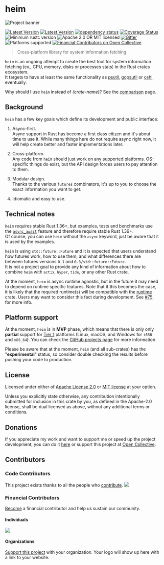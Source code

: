 # heim

![Project banner](./.github/readme-logo.png)

[![Latest Version](https://img.shields.io/crates/v/heim.svg)](https://crates.io/crates/heim)
[![Latest Version](https://docs.rs/heim/badge.svg)](https://docs.rs/heim)
[![dependency status](https://deps.rs/crate/heim/0.0.9/status.svg)](https://deps.rs/crate/heim/0.0.9)
[![Coverage Status](https://github.com/heim-rs/heim/workflows/Continuous%20integration/badge.svg)](https://github.com/heim-rs/heim/actions?workflow=Continuous+integration)
![Minimum rustc version](https://img.shields.io/badge/rustc-1.36+-green.svg)
![Apache 2.0 OR MIT licensed](https://img.shields.io/badge/license-Apache2.0%2FMIT-blue.svg)
[![Gitter](https://badges.gitter.im/heim-rs/heim.svg)](https://gitter.im/heim-rs/heim)
![Platforms supported](https://img.shields.io/badge/platform-linux%20%7C%20macos%20%7C%20windows-brightgreen)
[![Financial Contributors on Open Collective](https://opencollective.com/heim-rs/all/badge.svg?label=financial+contributors)](https://opencollective.com/heim-rs)

> Cross-platform library for system information fetching

`heim` is an ongoing attempt to create the best tool for system information fetching
(ex., CPU, memory, disks or processes stats) in the Rust crates ecosystem.\
It targets to have at least the same functionality as
[psutil](https://github.com/giampaolo/psutil),
[gopsutil](https://github.com/shirou/gopsutil) or
[oshi](https://github.com/oshi/oshi) eventually.

Why should I use `heim` instead of *{crate-name}*?
See the [comparison](https://github.com/heim-rs/heim/blob/master/COMPARISON.md) page.

## Background

`heim` has a few key goals which define its development and public interface:

 1. Async-first.\
    Async support in Rust has become a first class citizen
    and it's about time to use it.
    While many things here do not require async right now,
    it will help create better and faster implementations later.

 2. Cross-platform.\
    Any code from `heim` should just work on any supported platforms.
    OS-specific things do exist, but the API design forces users to
    pay attention to them.

 3. Modular design.\
    Thanks to the various `futures` combinators, it's up to you
    to choose the exact information you want to get.

 4. Idiomatic and easy to use.

## Technical notes

`heim` requires stable Rust 1.36+,
but examples, tests and benchmarks use the [`async_await`](https://github.com/rust-lang/rust/issues/50547)
feature and therefore require stable Rust 1.39+.\
Of course, you can use `heim` without the `async` keyword,
just be aware that it is used by the examples.

`heim` is using `std::future::Future` and it is expected that users understand
how futures work, how to use them, and what differences there are
between futures versions `0.1` and `0.3/std::future::Future`.\
It is not a project goal to provide any kind of information about how to
combine `heim` with `actix`, `hyper`, `tide`, or any other Rust crate.

At the moment, `heim` is async runtime agnostic, but in the future it may need to depend on runtime
specific features. Note that if this becomes the case, it is likely that the required runtime(s) will be
compatible with the [runtime](https://crates.io/crates/runtime) crate.
Users may want to consider this fact during development. See [#75](https://github.com/heim-rs/heim/issues/75) for more info.

## Platform support

At the moment, `heim` is in **MVP** phase, which means that there is only only **partial** support
for [Tier 1](https://forge.rust-lang.org/platform-support.html#tier-1)
platforms (Linux, macOS, and Windows for `i686` and `x86_64`).
You can check the [GitHub projects page](https://github.com/heim-rs/heim/projects)
for more information.

Please be aware that at the moment, `heim` (and all sub-crates)
has the "**experimental**" status,
so consider double checking the results before pushing your code to production.

## License

Licensed under either of [Apache License 2.0](https://github.com/heim-rs/heim/blob/master/LICENSE-APACHE)
or [MIT license](https://github.com/heim-rs/heim/blob/master/LICENSE-MIT) at your option.

Unless you explicitly state otherwise, any contribution intentionally submitted for inclusion in this crate by you,
as defined in the Apache-2.0 license, shall be dual licensed as above, without any additional terms or conditions.

## Donations

If you appreciate my work and want to support me or speed up the project development,
you can do it [here](https://svartalf.info/donate/) or
support this project at [Open Collective](https://opencollective.com/heim-rs).

## Contributors

### Code Contributors

This project exists thanks to all the people who [contribute](CONTRIBUTE.md).
<a href="https://github.com/heim-rs/heim/graphs/contributors"><img src="https://opencollective.com/heim-rs/contributors.svg?width=890&button=false" /></a>

### Financial Contributors

[Become](https://opencollective.com/heim-rs/contribute) a financial contributor and help us sustain our community.

#### Individuals

<a href="https://opencollective.com/heim-rs"><img src="https://opencollective.com/heim-rs/individuals.svg?width=890"></a>

#### Organizations

[Support this project](https://opencollective.com/heim-rs/contribute) with your organization. Your logo will show up here with a link to your website.
